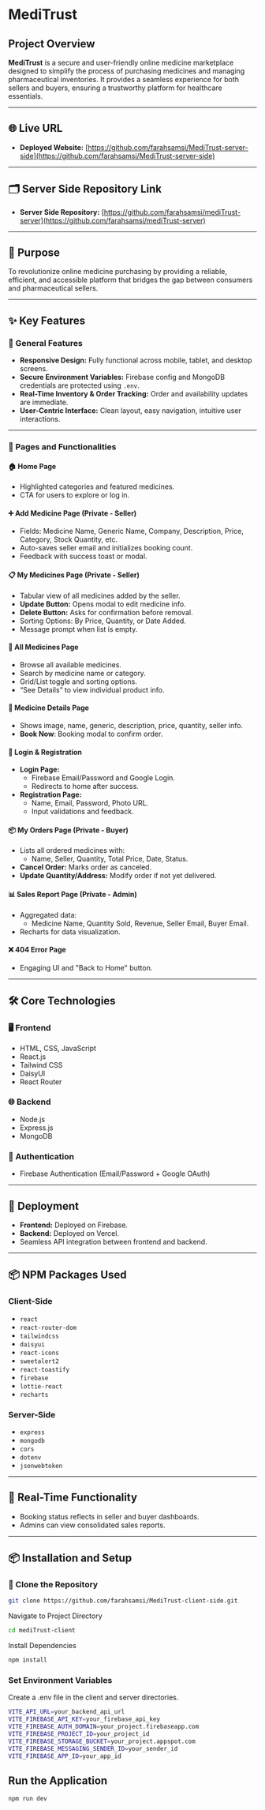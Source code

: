 # MediTrust

## Project Overview

**MediTrust** is a secure and user-friendly online medicine marketplace designed to simplify the process of purchasing medicines and managing pharmaceutical inventories. It provides a seamless experience for both sellers and buyers, ensuring a trustworthy platform for healthcare essentials.

---

## 🌐 Live URL

- **Deployed Website:** [https://github.com/farahsamsi/MediTrust-server-side](https://github.com/farahsamsi/MediTrust-server-side)

---

## 🗂 Server Side Repository Link

- **Server Side Repository:** [https://github.com/farahsamsi/mediTrust-server](https://github.com/farahsamsi/mediTrust-server)

---

## 🎯 Purpose

To revolutionize online medicine purchasing by providing a reliable, efficient, and accessible platform that bridges the gap between consumers and pharmaceutical sellers.

---

## ✨ Key Features

### 🔹 General Features

- **Responsive Design:** Fully functional across mobile, tablet, and desktop screens.
- **Secure Environment Variables:** Firebase config and MongoDB credentials are protected using `.env`.
- **Real-Time Inventory & Order Tracking:** Order and availability updates are immediate.
- **User-Centric Interface:** Clean layout, easy navigation, intuitive user interactions.

---

### 🔸 Pages and Functionalities

#### 🏠 Home Page

- Highlighted categories and featured medicines.
- CTA for users to explore or log in.

#### ➕ Add Medicine Page (Private - Seller)

- Fields: Medicine Name, Generic Name, Company, Description, Price, Category, Stock Quantity, etc.
- Auto-saves seller email and initializes booking count.
- Feedback with success toast or modal.

#### 📋 My Medicines Page (Private - Seller)

- Tabular view of all medicines added by the seller.
- **Update Button:** Opens modal to edit medicine info.
- **Delete Button:** Asks for confirmation before removal.
- Sorting Options: By Price, Quantity, or Date Added.
- Message prompt when list is empty.

#### 🛒 All Medicines Page

- Browse all available medicines.
- Search by medicine name or category.
- Grid/List toggle and sorting options.
- “See Details” to view individual product info.

#### 📄 Medicine Details Page

- Shows image, name, generic, description, price, quantity, seller info.
- **Book Now**: Booking modal to confirm order.

#### 🔐 Login & Registration

- **Login Page:**
  - Firebase Email/Password and Google Login.
  - Redirects to home after success.
- **Registration Page:**
  - Name, Email, Password, Photo URL.
  - Input validations and feedback.

#### 📦 My Orders Page (Private - Buyer)

- Lists all ordered medicines with:
  - Name, Seller, Quantity, Total Price, Date, Status.
- **Cancel Order:** Marks order as canceled.
- **Update Quantity/Address:** Modify order if not yet delivered.

#### 📊 Sales Report Page (Private - Admin)

- Aggregated data:
  - Medicine Name, Quantity Sold, Revenue, Seller Email, Buyer Email.
- Recharts for data visualization.

#### ❌ 404 Error Page

- Engaging UI and "Back to Home" button.

---

## 🛠 Core Technologies

### 🖥 Frontend

- HTML, CSS, JavaScript
- React.js
- Tailwind CSS
- DaisyUI
- React Router

### 🌐 Backend

- Node.js
- Express.js
- MongoDB

### 🔐 Authentication

- Firebase Authentication (Email/Password + Google OAuth)

---

## 🚀 Deployment

- **Frontend:** Deployed on Firebase.
- **Backend:** Deployed on Vercel.
- Seamless API integration between frontend and backend.

---

## 📦 NPM Packages Used

### Client-Side

- `react`
- `react-router-dom`
- `tailwindcss`
- `daisyui`
- `react-icons`
- `sweetalert2`
- `react-toastify`
- `firebase`
- `lottie-react`
- `recharts`

### Server-Side

- `express`
- `mongodb`
- `cors`
- `dotenv`
- `jsonwebtoken`

---

## 🔄 Real-Time Functionality

- Booking status reflects in seller and buyer dashboards.
- Admins can view consolidated sales reports.

---

## 📦 Installation and Setup

### 🔁 Clone the Repository

```bash
git clone https://github.com/farahsamsi/MediTrust-client-side.git
```

Navigate to Project Directory

```bash
cd mediTrust-client
```

Install Dependencies

```bash
npm install
```

### Set Environment Variables

Create a .env file in the client and server directories.

```bash
VITE_API_URL=your_backend_api_url
VITE_FIREBASE_API_KEY=your_firebase_api_key
VITE_FIREBASE_AUTH_DOMAIN=your_project.firebaseapp.com
VITE_FIREBASE_PROJECT_ID=your_project_id
VITE_FIREBASE_STORAGE_BUCKET=your_project.appspot.com
VITE_FIREBASE_MESSAGING_SENDER_ID=your_sender_id
VITE_FIREBASE_APP_ID=your_app_id
```

## Run the Application

```bash
npm run dev
```
